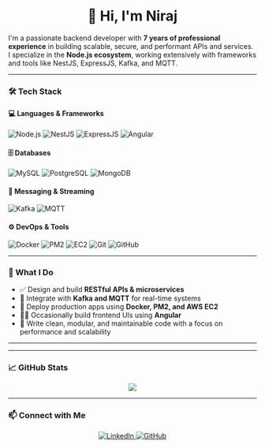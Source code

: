 <h1 align="center">👋 Hi, I'm Niraj</h1>

<p>
I'm a passionate backend developer with <b>7 years of professional experience</b> in building scalable, secure, and performant APIs and services.<br>
I specialize in the <b>Node.js ecosystem</b>, working extensively with frameworks and tools like NestJS, ExpressJS, Kafka, and MQTT.
</p>

---

### 🛠️ Tech Stack

#### 💻 Languages & Frameworks
![Node.js](https://img.shields.io/badge/-Node.js-339933?style=for-the-badge&logo=node.js&logoColor=white)
![NestJS](https://img.shields.io/badge/-NestJS-E0234E?style=for-the-badge&logo=nestjs&logoColor=white)
![ExpressJS](https://img.shields.io/badge/-Express.js-000000?style=for-the-badge&logo=express&logoColor=white)
![Angular](https://img.shields.io/badge/-Angular-DD0031?style=for-the-badge&logo=angular&logoColor=white)

#### 🗄️ Databases
![MySQL](https://img.shields.io/badge/-MySQL-4479A1?style=for-the-badge&logo=mysql&logoColor=white)
![PostgreSQL](https://img.shields.io/badge/-PostgreSQL-336791?style=for-the-badge&logo=postgresql&logoColor=white)
![MongoDB](https://img.shields.io/badge/-MongoDB-47A248?style=for-the-badge&logo=mongodb&logoColor=white)

#### 📡 Messaging & Streaming
![Kafka](https://img.shields.io/badge/-Kafka-231F20?style=for-the-badge&logo=apachekafka&logoColor=white)
![MQTT](https://img.shields.io/badge/-MQTT-FF9900?style=for-the-badge&logo=vercel&logoColor=white)

#### ⚙️ DevOps & Tools
![Docker](https://img.shields.io/badge/-Docker-2496ED?style=for-the-badge&logo=docker&logoColor=white)
![PM2](https://img.shields.io/badge/-PM2-2B037A?style=for-the-badge&logo=pm2&logoColor=white)
![EC2](https://img.shields.io/badge/-AWS%20EC2-FF9900?style=for-the-badge&logo=amazonaws&logoColor=white)
![Git](https://img.shields.io/badge/-Git-F05032?style=for-the-badge&logo=git&logoColor=white)
![GitHub](https://img.shields.io/badge/-GitHub-181717?style=for-the-badge&logo=github&logoColor=white)

---

### 💼 What I Do

- ✅ Design and build **RESTful APIs & microservices**
- 🔁 Integrate with **Kafka and MQTT** for real-time systems
- 🚀 Deploy production apps using **Docker, PM2, and AWS EC2**
- 🧑‍🎨 Occasionally build frontend UIs using **Angular**
- 🧹 Write clean, modular, and maintainable code with a focus on performance and scalability

---

<!--### 📂 Featured Projects

> *(Links can be updated as projects are published)*

- 🔧 **Log Tracking System** – Real-time MQTT logger built with NestJS  
- 💼 **Developer Portfolio** – Personal website hosted via GitHub Pages  
- 🔌 **Webhook Event Handler** – Node.js service for managing external callbacks  -->

---

### 📈 GitHub Stats

<p align="center">
  <img src="https://github-readme-stats.vercel.app/api?username=DevNiraj1996&show_icons=true&theme=github_dark" />
</p>

---

### 📫 Connect with Me

<p align="center">
  <a href="https://www.linkedin.com/in/niraj-singh-466209145" target="_blank">
    <img alt="LinkedIn" src="https://img.shields.io/badge/linkedin-%230077B5.svg?&style=for-the-badge&logo=linkedin&logoColor=white" />
  </a>
  <a href="https://github.com/niraj96" target="_blank">
    <img alt="GitHub" src="https://img.shields.io/badge/github-%23181717.svg?&style=for-the-badge&logo=github&logoColor=white" />
  </a>
</p>
